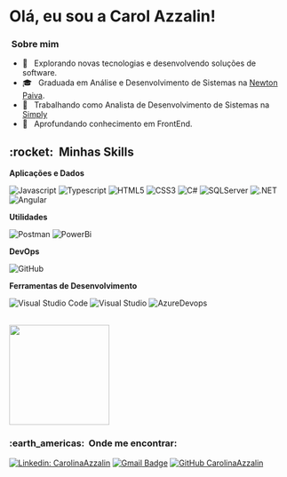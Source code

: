 # Olá, eu sou a Carol Azzalin!

<h3> &nbsp;Sobre mim </h3>

- 🤔 &nbsp; Explorando novas tecnologias e desenvolvendo soluções de software.
- 🎓 &nbsp; Graduada em Análise e Desenvolvimento de Sistemas na <a href="https://home.newtonpaiva.br/?gclid=Cj0KCQjwvr6EBhDOARIsAPpqUPE0LjIbSdIPuYIkIFHN8oj49v1AwZRFGbkLm1joCM_xLBxGopGGZ6AaAh0hEALw_wcB">Newton Paiva</a>.
- 💼 &nbsp; Trabalhando como Analista de Desenvolvimento de Sistemas na <a href="https://simply.com.br/">Simply</a>
- 🌱 &nbsp; Aprofundando conhecimento em FrontEnd.

<h2> :rocket: &nbsp;Minhas Skills </h2>

**Aplicações e Dados**

  ![Javascript](https://img.shields.io/badge/JavaScript-323330?style=for-the-badge&logo=javascript&logoColor=F7DF1E)
  ![Typescript](https://img.shields.io/badge/TypeScript-007ACC?style=for-the-badge&logo=typescript&logoColor=white)
  ![HTML5](https://img.shields.io/badge/HTML5-E34F26?style=for-the-badge&logo=html5&logoColor=white)
  ![CSS3](https://img.shields.io/badge/CSS3-1572B6?style=for-the-badge&logo=css3&logoColor=white)
  ![C#](https://img.shields.io/badge/C%23-239120?style=for-the-badge&logo=c-sharp&logoColor=white)
  ![SQLServer](https://img.shields.io/badge/Microsoft%20SQL%20Sever-CC2927?style=for-the-badge&logo=microsoft%20sql%20server&logoColor=white)
  ![.NET](https://img.shields.io/badge/.NET-5C2D91?style=for-the-badge&logo=.net&logoColor=white)
  ![Angular](https://img.shields.io/badge/Angular-DD0031?style=for-the-badge&logo=angular&logoColor=white)
   
  
**Utilidades**

  ![Postman](https://img.shields.io/badge/Postman-FF6C37?style=for-the-badge&logo=Postman&logoColor=white)
  ![PowerBi](https://img.shields.io/badge/PowerBI-F2C811?style=for-the-badge&logo=Power%20BI&logoColor=white)

**DevOps**

  ![GitHub](https://img.shields.io/badge/GitHub-100000?style=for-the-badge&logo=github&logoColor=white)
  

**Ferramentas de Desenvolvimento**

  ![Visual Studio Code](https://img.shields.io/badge/Visual_Studio_Code-0078D4?style=for-the-badge&logo=visual%20studio%20code&logoColor=white)
  ![Visual Studio](https://img.shields.io/badge/Visual_Studio_2019-5C2D91?style=for-the-badge&logo=visual%20studio&logoColor=white)
  ![AzureDevops](https://img.shields.io/badge/microsoft%20azure-0089D6?style=for-the-badge&logo=microsoft-azure&logoColor=white)

  

<br/>

<a href="https://github.com/CarolinaAzzalin">
  <img height="180em" src="https://github-readme-stats.vercel.app/api?username=CarolinaAzzalin&theme=dracula&show_icons=true" />
</a>

<br/>

<h3> :earth_americas: &nbsp;Onde me encontrar: </h3> 

[![Linkedin: CarolinaAzzalin](https://img.shields.io/badge/-CarolinaAzzalin-blue?style=flat-square&logo=Linkedin&logoColor=white&link=https://www.linkedin.com/in/carolina-azzalin-a5396398/)](https://www.linkedin.com/in/carolina-azzalin-a5396398/)
[![Gmail Badge](https://img.shields.io/badge/-CarolinaAzzalin@email.com-006bed?style=flat-square&logo=Gmail&logoColor=white&link=mailto:SEU-EMAIL)](mailto:analufsou@gmail.com)
[![GitHub CarolinaAzzalin]( https://img.shields.io/github/followers/CarolinaAzzalin?label=follow&style=social)](https://github.com/CarolinaAzzalin)

